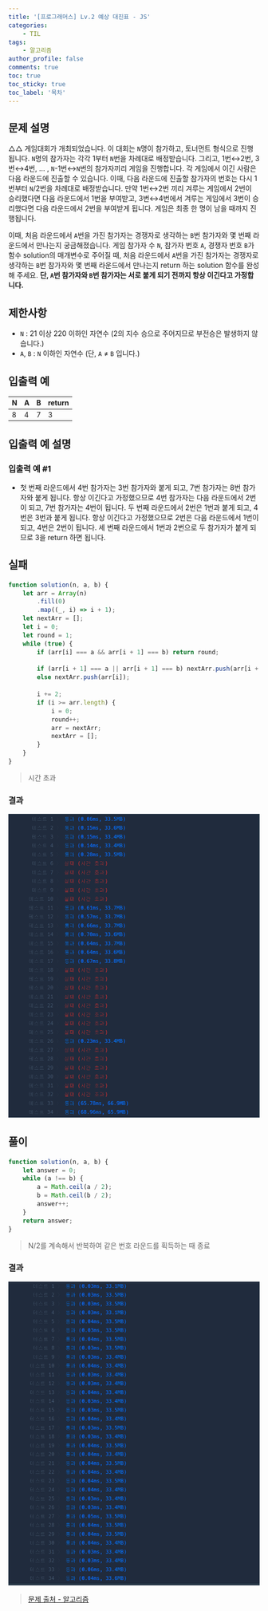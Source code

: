 ```yaml
---
title: '[프로그래머스] Lv.2 예상 대진표 - JS'
categories:
    - TIL
tags:
    - 알고리즘
author_profile: false
comments: true
toc: true
toc_sticky: true
toc_label: '목차'
---
```


## 문제 설명

△△ 게임대회가 개최되었습니다. 이 대회는 `N`명이 참가하고, 토너먼트 형식으로 진행됩니다. `N`명의 참가자는 각각 1부터 `N`번을 차례대로 배정받습니다. 그리고, 1번↔2번, 3번↔4번, ... , `N`-1번↔`N`번의 참가자끼리 게임을 진행합니다. 각 게임에서 이긴 사람은 다음 라운드에 진출할 수 있습니다. 이때, 다음 라운드에 진출할 참가자의 번호는 다시 1번부터 `N`/2번을 차례대로 배정받습니다. 만약 1번↔2번 끼리 겨루는 게임에서 2번이 승리했다면 다음 라운드에서 1번을 부여받고, 3번↔4번에서 겨루는 게임에서 3번이 승리했다면 다음 라운드에서 2번을 부여받게 됩니다. 게임은 최종 한 명이 남을 때까지 진행됩니다.

이때, 처음 라운드에서 `A`번을 가진 참가자는 경쟁자로 생각하는 `B`번 참가자와 몇 번째 라운드에서 만나는지 궁금해졌습니다. 게임 참가자 수 `N`, 참가자 번호 `A`, 경쟁자 번호 `B`가 함수 solution의 매개변수로 주어질 때, 처음 라운드에서 `A`번을 가진 참가자는 경쟁자로 생각하는 `B`번 참가자와 몇 번째 라운드에서 만나는지 return 하는 solution 함수를 완성해 주세요. **단, `A`번 참가자와 `B`번 참가자는 서로 붙게 되기 전까지 항상 이긴다고 가정합니다.**

## 제한사항

-   `N` : 21 이상 220 이하인 자연수 (2의 지수 승으로 주어지므로 부전승은 발생하지 않습니다.)
-   `A`, `B` : `N` 이하인 자연수 (단, `A` ≠ `B` 입니다.)

## 입출력 예

| N   | A   | B   | return |
| --- | --- | --- | ------ |
| 8   | 4   | 7   | 3      |

## 입출력 예 설명

### 입출력 예 #1

-   첫 번째 라운드에서 4번 참가자는 3번 참가자와 붙게 되고, 7번 참가자는 8번 참가자와 붙게 됩니다. 항상 이긴다고 가정했으므로 4번 참가자는 다음 라운드에서 2번이 되고, 7번 참가자는 4번이 됩니다. 두 번째 라운드에서 2번은 1번과 붙게 되고, 4번은 3번과 붙게 됩니다. 항상 이긴다고 가정했으므로 2번은 다음 라운드에서 1번이 되고, 4번은 2번이 됩니다. 세 번째 라운드에서 1번과 2번으로 두 참가자가 붙게 되므로 3을 return 하면 됩니다.

## 실패

```javascript
function solution(n, a, b) {
    let arr = Array(n)
        .fill(0)
        .map((_, i) => i + 1);
    let nextArr = [];
    let i = 0;
    let round = 1;
    while (true) {
        if (arr[i] === a && arr[i + 1] === b) return round;

        if (arr[i + 1] === a || arr[i + 1] === b) nextArr.push(arr[i + 1]);
        else nextArr.push(arr[i]);

        i += 2;
        if (i >= arr.length) {
            i = 0;
            round++;
            arr = nextArr;
            nextArr = [];
        }
    }
}
```

> 시간 초과

### 결과

![result1](/assets/images/2023/10/09/algorithm-91-result1.png)

## 풀이

```javascript
function solution(n, a, b) {
    let answer = 0;
    while (a !== b) {
        a = Math.ceil(a / 2);
        b = Math.ceil(b / 2);
        answer++;
    }
    return answer;
}
```

> N/2를 계속해서 반복하여 같은 번호 라운드를 획득하는 때 종료

### 결과

![result2](/assets/images/2023/10/09/algorithm-91-result2.png)

> [문제 출처 - 알고리즘](https://school.programmers.co.kr/learn/courses/30/lessons/12985)
